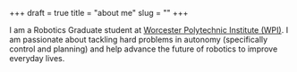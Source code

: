 +++ 
draft = true
title = "about me"
slug = "" 
+++

I am a Robotics Graduate student at [Worcester Polytechnic Institute (WPI)](www.wpi.edu). I am passionate about tackling hard problems in autonomy (specifically control and planning) and help advance the future of robotics to improve everyday lives.